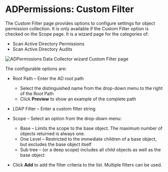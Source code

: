 # ADPermissions: Custom Filter

The Custom Filter page provides options to configure settings for object permission collection. It is only available if the Custom Filter option is checked on the Scope page. It is a wizard page for the categories of:

- Scan Active Directory Permissions
- Scan Active Directory Audits

![ADPermissions Data Collector wizard Custom Filter page](/img/product_docs/accessanalyzer/accessanalyzer/enterpriseauditor/admin/datacollector/customfilter.png)

The configurable options are:

- Root Path – Enter the AD root path

  - Select the distinguished name from the drop-down menu to the right of the Root Path
  - Click __Preview__ to show an example of the complete path
- LDAP Filter – Enter a custom filter string
- Scope – Select an option from the drop-down menu:

  - Base – Limits the scope to the base object. The maximum number of objects returned is always one.
  - One Level – Restricted to the immediate children of a base object, but excludes the base object itself
  - Sub tree – (or a deep scope) includes all child objects as well as the base object
- Click __Add__ to add the filter criteria to the list. Multiple filters can be used.
